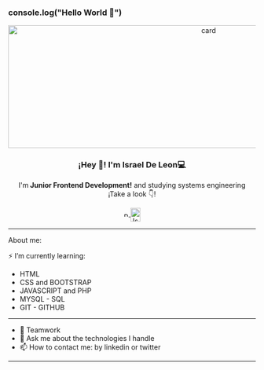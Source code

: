 ### console.log("Hello World 👋")
  
  <p align="center" width="300">
   <img aling="center" width="800" height="250" alt="card" src="https://user-images.githubusercontent.com/55032696/146093554-0a4c018a-d0c2-4c30-9693-63fbc1e1fe20.png">
   <h3 align="center">¡Hey 👋! I'm Israel De Leon💻</h3>
</p>

<p align="center">I'm<strong> Junior Frontend Development!</strong> and studying systems engineering<br />¡Take a look  👇!</p>
<p align="center">
  <a href="https://twitter.com/Ruben96Israel" target="_blank">
    <img align="center" src="https://cdn.jsdelivr.net/npm/simple-icons@3.0.1/icons/twitter.svg" alt="Ruben96Israel" height="8px" width="10px" />
  </a>
   <a href="https://www.linkedin.com/in/israel-de-le%C3%B3n-53a541185/ target="_blank">
    <img align="center" src="https://cdn.jsdelivr.net/npm/simple-icons@3.0.1/icons/linkedin.svg" alt="IsraelDeLeon" target="_blank" height="28px" width="20px" />
  </a>
</p>

---

About me: 

  ⚡  I’m currently learning:
- HTML 
- CSS and BOOTSTRAP 
- JAVASCRIPT and PHP 
- MYSQL - SQL 
- GIT - GITHUB

---

 - 👯 Teamwork
 - 💬 Ask me about the technologies I handle
 - 📫 How to contact me: by linkedin or twitter

---
